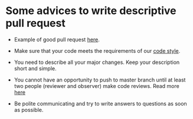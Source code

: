 # Some advices to write descriptive pull request

- Example of good pull request [here](https://github.com/Vasar007/FANUC/pull/26).

- Make sure that your code meets the requirements of our [code style](http://robotlab.apmath.spbu.ru/xwiki/bin/view/%D0%9F%D1%80%D0%BE%D1%86%D0%B5%D1%81%D1%81%D1%8B%20%D1%80%D0%B0%D0%B1%D0%BE%D1%82%D1%8B%20%D0%BA%D0%BE%D0%BC%D0%B0%D0%BD%D0%B4%D1%8B/%D0%A2%D1%80%D0%B5%D0%B1%D0%BE%D0%B2%D0%B0%D0%BD%D0%B8%D1%8F%20%D0%BA%20%D1%80%D0%B5%D0%B0%D0%BB%D0%B8%D0%B7%D0%B0%D1%86%D0%B8%D0%B8/C%2B%2B%20CS/).

- You need to describe all your major changes. Keep your description short and simple.

- You cannot have an opportunity to push to master branch until at least two people (reviewer and observer) make code reviews. Read more [here](http://robotlab.apmath.spbu.ru/xwiki/bin/view/%D0%9F%D1%80%D0%BE%D1%86%D0%B5%D1%81%D1%81%D1%8B%20%D1%80%D0%B0%D0%B1%D0%BE%D1%82%D1%8B%20%D0%BA%D0%BE%D0%BC%D0%B0%D0%BD%D0%B4%D1%8B/%D0%A2%D1%80%D0%B5%D0%B1%D0%BE%D0%B2%D0%B0%D0%BD%D0%B8%D1%8F%20%D0%BA%20%D1%80%D0%B5%D0%B0%D0%BB%D0%B8%D0%B7%D0%B0%D1%86%D0%B8%D0%B8/Code%20Review/)

- Be polite communicating and try to write answers to questions as soon as possible.
